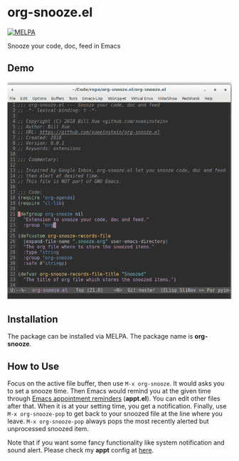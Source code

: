 # org-snooze.el
[![MELPA](https://melpa.org/packages/org-snooze-badge.svg)](https://melpa.org/#/org-snooze)

Snooze your code, doc, feed in Emacs

## Demo

![org-snooze demo](demo.gif)

## Installation

The package can be installed via MELPA. The package name is **org-snooze**.

## How to Use

Focus on the active file buffer, then use `M-x org-snooze`. It would asks you to set a snooze time.
Then Emacs would remind you at the given time through [Emacs appointment reminders](https://www.gnu.org/software/emacs/manual/html_node/org/Weekly_002fdaily-agenda.html#Weekly_002fdaily-agenda) 
(**appt.el**). You can edit other files after that. When it is at your setting time, you get a
notification. Finally, use `M-x org-snooze-pop` to get back to your snoozed file at the line where you leave.
`M-x org-snooze-pop` always pops the most recently alerted but unprocessed snoozed item.

Note that if you want some fancy functionality like system notification and sound alert.
Please check my **appt** config at [here](https://github.com/xueeinstein/emacs.d/blob/98209180873fefc0172e24dd23165ab872faab93/lisp/init-org.el#L419).
